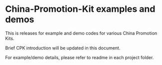 # China-Promotion-Kit examples and demos

This is releases for example and demo codes for various China Promotion Kits.

Brief CPK introduction will be updated in this document. 

For example/demo details, please refer to readme in each project folder.
